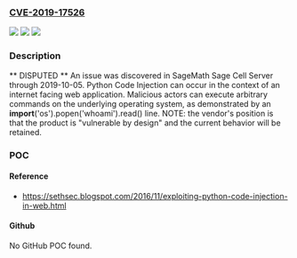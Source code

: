 ### [CVE-2019-17526](https://cve.mitre.org/cgi-bin/cvename.cgi?name=CVE-2019-17526)
![](https://img.shields.io/static/v1?label=Product&message=n%2Fa&color=blue)
![](https://img.shields.io/static/v1?label=Version&message=n%2Fa&color=blue)
![](https://img.shields.io/static/v1?label=Vulnerability&message=n%2Fa&color=brighgreen)

### Description

** DISPUTED ** An issue was discovered in SageMath Sage Cell Server through 2019-10-05. Python Code Injection can occur in the context of an internet facing web application. Malicious actors can execute arbitrary commands on the underlying operating system, as demonstrated by an __import__('os').popen('whoami').read() line. NOTE: the vendor's position is that the product is "vulnerable by design" and the current behavior will be retained.

### POC

#### Reference
- https://sethsec.blogspot.com/2016/11/exploiting-python-code-injection-in-web.html

#### Github
No GitHub POC found.

